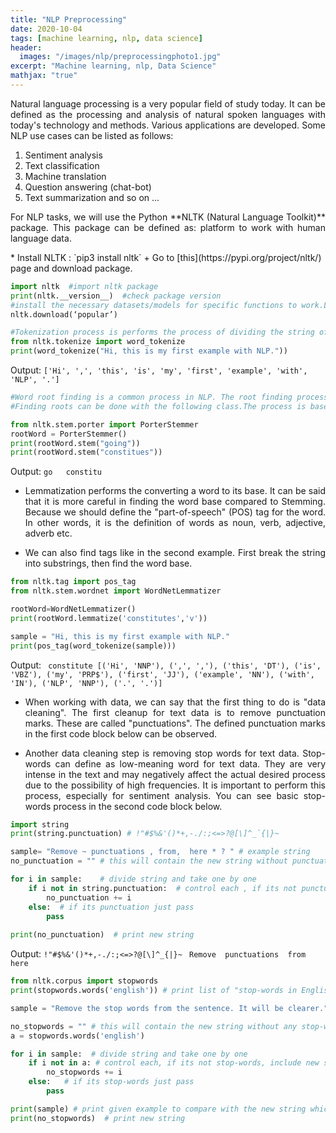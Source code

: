 ```yaml
---
title: "NLP Preprocessing"
date: 2020-10-04
tags: [machine learning, nlp, data science]
header: 
  images: "/images/nlp/preprocessingphoto1.jpg"
excerpt: "Machine learning, nlp, Data Science"
mathjax: "true"
---
```

<p align="justify">  Natural language processing is a very popular field of study today. It can be defined as the processing and analysis of natural spoken languages with today's technology and methods. Various applications are developed. Some NLP use cases can be listed as follows: </p>

1. Sentiment analysis
2. Text classification
3. Machine translation
4. Question answering (chat-bot)
5. Text summarization and so on ...

<p align="justify">  For NLP tasks, we will use the Python **NLTK (Natural Language Toolkit)** package. This package can be defined as: platform to work with human language data. </p>
* Install NLTK : `pip3 install nltk`
+ Go to [this](https://pypi.org/project/nltk/) page and download package.

```python
import nltk  #import nltk package
print(nltk.__version__)  #check package version
#install the necessary datasets/models for specific functions to work.Like:'popular'
nltk.download(‘popular’)
```
```python
#Tokenization process is performs the process of dividing the string of data into substrings.
from nltk.tokenize import word_tokenize
print(word_tokenize("Hi, this is my first example with NLP."))
```
Output: ` ['Hi', ',', 'this', 'is', 'my', 'first', 'example', 'with', 'NLP', '.'] `

```python
#Word root finding is a common process in NLP. The root finding process is called word stemmer. 
#Finding roots can be done with the following class.The process is based on the Porter Stemmer algorithm.

from nltk.stem.porter import PorterStemmer
rootWord = PorterStemmer()
print(rootWord.stem("going"))
print(rootWord.stem("constitues"))
```
Output: `go   constitu `

- <p align="justify"> Lemmatization performs the converting a word to its base. It can be said that it is more careful in finding the word base compared to Stemming. Because we should define the "part-of-speech" (POS) tag for the word. In other words, it is the definition of words as noun, verb, adjective, adverb etc. </p>
+ <p align="justify"> We can also find tags like in the second example. First break the string into substrings, then find the word base.  </p>

```python
from nltk.tag import pos_tag
from nltk.stem.wordnet import WordNetLemmatizer

rootWord=WordNetLemmatizer()
print(rootWord.lemmatize('constitutes','v'))

sample = "Hi, this is my first example with NLP."
print(pos_tag(word_tokenize(sample)))
```
Output: ` constitute
[('Hi', 'NNP'), (',', ','), ('this', 'DT'), ('is', 'VBZ'), ('my', 'PRP$'), ('first', 'JJ'), ('example', 'NN'), ('with', 'IN'), ('NLP', 'NNP'), ('.', '.')]`

- <p align="justify"> When working with data, we can say that the first thing to do is "data cleaning". The first cleanup for text data is to remove punctuation marks. These are called "punctuations". The defined punctuation marks in the first code block below can be observed. </p>
- <p align="justify"> Another data cleaning step is removing stop words for text data. Stop-words can define as low-meaning word for text data. They are very intense in the text and may negatively affect the actual desired process due to the possibility of high frequencies. It is important to perform this process, especially for sentiment analysis. You can see basic stop-words process in the second code block below. </p>

```python
import string
print(string.punctuation) # !"#$%&'()*+,-./:;<=>?@[\]^_`{|}~

sample= "Remove ~ punctuations , from,  here * ? " # example string
no_punctuation = "" # this will contain the new string without punctuation.

for i in sample:    # divide string and take one by one 
    if i not in string.punctuation:  # control each , if its not punctuation, include new string
        no_punctuation += i
    else:  # if its punctuation just pass 
        pass
    
print(no_punctuation)  # print new string
```
Output: `!"#$%&'()*+,-./:;<=>?@[\]^_{|}~ `
` Remove  punctuations  from  here `

```python
from nltk.corpus import stopwords
print(stopwords.words('english')) # print list of "stop-words in English language

sample = "Remove the stop words from the sentence. It will be clearer." # example string

no_stopwords = "" # this will contain the new string without any stop-words.
a = stopwords.words('english')

for i in sample:  # divide string and take one by one 
    if i not in a: # control each, if its not stop-words, include new string
        no_stopwords += i
    else:   # if its stop-words just pass 
        pass

print(sample) # print given example to compare with the new string which is without stop-words
print(no_stopwords)  # print new string
```

